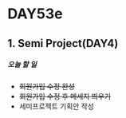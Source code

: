 # DAY53e

## 1. Semi Project(DAY4)

##### 오늘 할 일
* ~~회원가입 수정 완성~~
* ~~회원가입 수정 후 메세지 띄우기~~
* 세미프로젝트 기획안 작성
